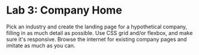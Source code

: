 

# Lab 3: Company Home

Pick an industry and create the landing page for a hypothetical company, filling in as much detail as possible. Use CSS grid and/or flexbox, and make sure it's responsive. Browse the internet for existing company pages and imitate as much as you can.
